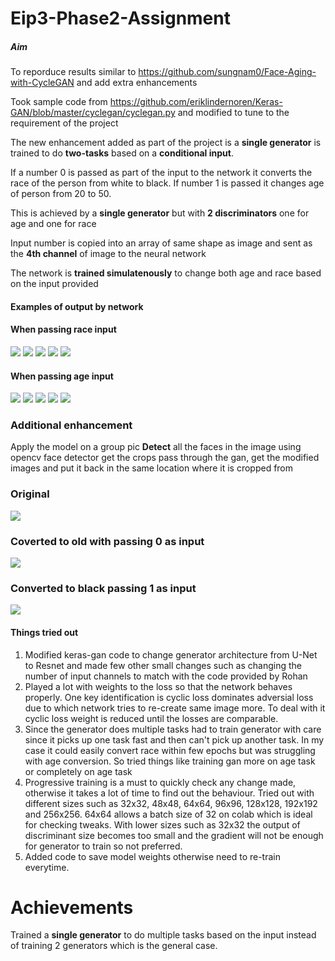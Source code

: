 # Eip3-Phase2-Assignment

##### Aim 

To reporduce results similar to https://github.com/sungnam0/Face-Aging-with-CycleGAN and add extra enhancements

Took sample code from https://github.com/eriklindernoren/Keras-GAN/blob/master/cyclegan/cyclegan.py and modified to tune to the requirement of the project

The new enhancement added as part of the project is a **single generator** is trained to do **two-tasks** based on a **conditional input**. 

If a number 0 is passed as part of the input to the network it converts the race of the person from white to black. If number 1 is passed it changes age of person from 20 to 50.

This is achieved by a **single generator** but with **2 discriminators** one for age and one for race

Input number is copied into an array of same shape as image and sent as the **4th channel** of image to the neural network

The network is **trained simulatenously** to change both age and race based on the input provided

#### Examples of output by network

#### When passing race input

![](data/race/race1.png)
![](data/race/race2.png)
![](data/race/race3.png)
![](data/race/race4.png)
![](data/race/race5.png)


#### When passing age input

![](data/age/age1.png)
![](data/age/age2.png)
![](data/age/age3.png)
![](data/age/age4.png)
![](data/age/age5.png)

### Additional enhancement
Apply the model on a group pic
**Detect** all the faces in the image using opencv face detector get the crops pass through the gan, get the modified images and put it back in the same location where it is cropped from

### Original

![](data/full_pics/big3.jpg)

### Coverted to old with passing 0 as input

![](data/full_pics/big3_old.jpg)

### Converted to black passing 1 as input

![](data/full_pics/big3_black.jpg)

#### Things tried out
1. Modified keras-gan code to change generator architecture from U-Net to Resnet and made few other small changes such as changing the number of input channels to match with the code provided by Rohan
2. Played a lot with weights to the loss so that the network behaves properly. One key identification is cyclic loss dominates adversial loss due to which network tries to re-create same image more. To deal with it cyclic loss weight is reduced until the losses are comparable.
3. Since the generator does multiple tasks had to train generator with care since it picks up one task fast and then can't pick up another task. In my case it could easily convert race within few epochs but was struggling with age conversion. So tried things like training gan more on age task or completely on age task
4. Progressive training is a must to quickly check any change made, otherwise it takes a lot of time to find out the behaviour. Tried out with different sizes such as 32x32, 48x48, 64x64, 96x96, 128x128, 192x192 and 256x256. 64x64 allows a batch size of 32 on colab which is ideal for checking tweaks. With lower sizes such as 32x32 the output of discriminant size becomes too small and the gradient will not be enough for generator to train so not preferred.
5. Added code to save model weights otherwise need to re-train everytime.
# Achievements

Trained a **single generator** to do multiple tasks based on the input instead of training 2 generators which is the general case.
